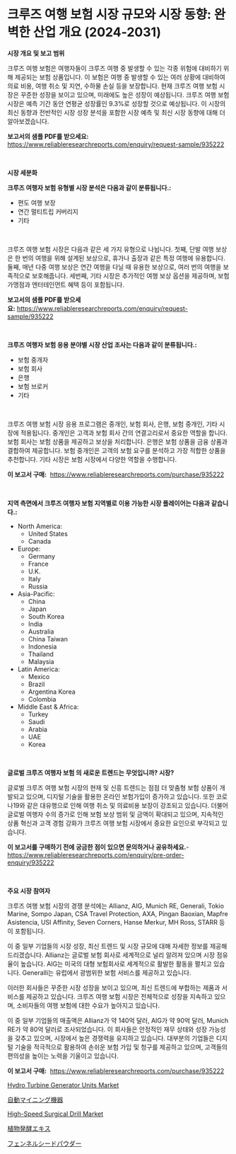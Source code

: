<p><h1>크루즈 여행 보험 시장 규모와 시장 동향: 완벽한 산업 개요 (2024-2031)</h1></p><p><strong>시장 개요 및 보고 범위</strong></p>
<p><p>크루즈 여행 보험은 여행자들이 크루즈 여행 중 발생할 수 있는 각종 위험에 대비하기 위해 제공되는 보험 상품입니다. 이 보험은 여행 중 발생할 수 있는 여러 상황에 대비하여 의료 비용, 여행 취소 및 지연, 수하물 손실 등을 보장합니다. 현재 크루즈 여행 보험 시장은 꾸준한 성장을 보이고 있으며, 미래에도 높은 성장이 예상됩니다. 크루즈 여행 보험 시장은 예측 기간 동안 연평균 성장률인 9.3%로 성장할 것으로 예상됩니다. 이 시장의 최신 동향과 전반적인 시장 성장 분석을 포함한 시장 예측 및 최신 시장 동향에 대해 더 알아보겠습니다.</p></p>
<p><strong>보고서의 샘플 PDF를 받으세요:</strong> <a href="https://www.reliableresearchreports.com/enquiry/request-sample/935222">https://www.reliableresearchreports.com/enquiry/request-sample/935222</a></p>
<p>&nbsp;</p>
<p><strong>시장 세분화</strong></p>
<p><strong>크루즈 여행자 보험 유형별 시장 분석은 다음과 같이 분류됩니다.:</strong></p>
<p><ul><li>편도 여행 보장</li><li>연간 멀티트립 커버리지</li><li>기타</li></ul></p>
<p>&nbsp;</p>
<p><p>크루즈 여행 보험 시장은 다음과 같은 세 가지 유형으로 나뉩니다. 첫째, 단발 여행 보상은 한 번의 여행을 위해 설계된 보상으로, 휴가나 출장과 같은 특정 여행에 유용합니다. 둘째, 매년 다중 여행 보상은 연간 여행을 다닐 때 유용한 보상으로, 여러 번의 여행을 보족적으로 보호해줍니다. 세번째, 기타 시장은 추가적인 여행 보상 옵션을 제공하며, 보험 가맹점과 엔터테인먼트 혜택 등이 포함됩니다.</p></p>
<p><strong>보고서의 샘플 PDF를 받으세요:</strong>&nbsp;<a href="https://www.reliableresearchreports.com/enquiry/request-sample/935222">https://www.reliableresearchreports.com/enquiry/request-sample/935222</a></p>
<p>&nbsp;</p>
<p><strong> 크루즈 여행자 보험 응용 분야별 시장 산업 조사는 다음과 같이 분류됩니다.:</strong></p>
<p><ul><li>보험 중개자</li><li>보험 회사</li><li>은행</li><li>보험 브로커</li><li>기타</li></ul></p>
<p>&nbsp;</p>
<p><p>크루즈 여행 보험 시장 응용 프로그램은 중개인, 보험 회사, 은행, 보험 중개인, 기타 시장에 적용됩니다. 중개인은 고객과 보험 회사 간의 연결고리로서 중요한 역할을 합니다. 보험 회사는 보험 상품을 제공하고 보상을 처리합니다. 은행은 보험 상품을 금융 상품과 결합하여 제공합니다. 보험 중개인은 고객의 보험 요구를 분석하고 가장 적합한 상품을 추천합니다. 기타 시장은 보험 시장에서 다양한 역할을 수행합니다.</p></p>
<p><strong>이 보고서 구매:</strong>&nbsp; <a href="https://www.reliableresearchreports.com/purchase/935222">https://www.reliableresearchreports.com/purchase/935222</a></p>
<p>&nbsp;</p>
<p><strong>지역 측면에서 크루즈 여행자 보험 지역별로 이용 가능한 시장 플레이어는 다음과 같습니다.:</strong></p>
<p><ul>
    <li>
        North America:
        <ul>
            <li>United States</li>
            <li>Canada</li>
        </ul>
    </li>
    <li>
        Europe:
        <ul>
            <li>Germany</li>
            <li>France</li>
            <li>U.K.</li>
            <li>Italy</li>
            <li>Russia</li>
        </ul>
    </li>
    <li>
        Asia-Pacific:
        <ul>
            <li>China</li>
            <li>Japan</li>
            <li>South Korea</li>
            <li>India</li>
            <li>Australia</li>
            <li>China Taiwan</li>
            <li>Indonesia</li>
            <li>Thailand</li>
            <li>Malaysia</li>
        </ul>
    </li>
    <li>
        Latin America:
        <ul>
            <li>Mexico</li>
            <li>Brazil</li>
            <li>Argentina Korea</li>
            <li>Colombia</li>
        </ul>
    </li>
    <li>
        Middle East & Africa:
        <ul>
            <li>Turkey</li>
            <li>Saudi</li>
            <li>Arabia</li>
            <li>UAE</li>
            <li>Korea</li>
        </ul>
    </li>
    </ul></p>
<p>&nbsp;</p>
<p><strong>글로벌 크루즈 여행자 보험 의 새로운 트렌드는 무엇입니까? 시장?</strong></p>
<p><p>글로벌 크루즈 여행 보험 시장의 현재 및 신흥 트렌드는 점점 더 맞춤형 보험 상품이 개발되고 있으며, 디지털 기술을 활용한 온라인 보험가입이 증가하고 있습니다. 또한 코로나19와 같은 대유행으로 인해 여행 취소 및 의료비용 보장이 강조되고 있습니다. 더불어 글로벌 여행자 수의 증가로 인해 보험 보상 범위 및 금액이 확대되고 있으며, 지속적인 상품 혁신과 고객 경험 강화가 크루즈 여행 보험 시장에서 중요한 요인으로 부각되고 있습니다.</p></p>
<p><strong>이 보고서를 구매하기 전에 궁금한 점이 있으면 문의하거나 공유하세요.</strong>- <a href="https://www.reliableresearchreports.com/enquiry/pre-order-enquiry/935222">https://www.reliableresearchreports.com/enquiry/pre-order-enquiry/935222</a></p>
<p>&nbsp;</p>
<p><strong>주요 시장 참여자</strong></p>
<p><p>크루즈 여행 보험 시장의 경쟁 분석에는 Allianz, AIG, Munich RE, Generali, Tokio Marine, Sompo Japan, CSA Travel Protection, AXA, Pingan Baoxian, Mapfre Asistencia, USI Affinity, Seven Corners, Hanse Merkur, MH Ross, STARR 등이 포함됩니다. </p><p>이 중 일부 기업들의 시장 성장, 최신 트렌드 및 시장 규모에 대해 자세한 정보를 제공해 드리겠습니다. Allianz는 글로벌 보험 회사로 세계적으로 널리 알려져 있으며 시장 점유율이 높습니다. AIG는 미국의 대형 보험회사로 세계적으로 활발한 활동을 펼치고 있습니다. Generalli는 유럽에서 광범위한 보험 서비스를 제공하고 있습니다.</p><p>이러한 회사들은 꾸준한 시장 성장을 보이고 있으며, 최신 트렌드에 부합하는 제품과 서비스를 제공하고 있습니다. 크루즈 여행 보험 시장은 전체적으로 성장을 지속하고 있으며, 소비자들의 여행 보험에 대한 수요가 높아지고 있습니다.</p><p>이 중 일부 기업들의 매출액은 Allianz가 약 140억 달러, AIG가 약 90억 달러, Munich RE가 약 80억 달러로 조사되었습니다. 이 회사들은 안정적인 재무 상태와 성장 가능성을 갖추고 있으며, 시장에서 높은 경쟁력을 유지하고 있습니다. 대부분의 기업들은 디지털 기술을 적극적으로 활용하여 손쉬운 보험 가입 및 청구를 제공하고 있으며, 고객들의 편의성을 높이는 노력을 기울이고 있습니다.</p></p>
<p><strong>이 보고서 구매:</strong>&nbsp;&nbsp;<a href="https://www.reliableresearchreports.com/purchase/935222">https://www.reliableresearchreports.com/purchase/935222</a></p>
<p><p><a href="https://carnation-joke-41f.notion.site/Hydro-Turbine-Generator-Units-Market-Research-Report-Provides-thorough-Industry-Overview-which-offe-34ae50e28cfa40af809972c2043a1ae0">Hydro Turbine Generator Units Market</a></p><p><a href="https://github.com/lrlmopnhwd79300/Market-Research-Report-List-1/blob/main/3370760184696.md">自動マイニング機器</a></p><p><a href="https://github.com/ChiragRp1/Market-Research-Report-List-3/blob/main/high-speed-surgical-drill-market.md">High-Speed Surgical Drill Market</a></p><p><a href="https://medium.com/@boydyundt1/%E7%99%BA%E9%85%B5%E6%A4%8D%E7%89%A9%E3%82%A8%E3%82%AD%E3%82%B9%E5%B8%82%E5%A0%B4%E8%A6%8F%E6%A8%A1-%E5%B8%82%E5%A0%B4%E5%B1%95%E6%9C%9B%E3%81%8A%E3%82%88%E3%81%B3%E5%B8%82%E5%A0%B4%E4%BA%88%E6%B8%AC-2024%E5%B9%B4%E3%81%8B%E3%82%892031%E5%B9%B4-e30c71022e69">植物発酵エキス</a></p><p><a href="https://medium.com/@boydyundt1/%E3%83%95%E3%82%A7%E3%83%B3%E3%83%8D%E3%83%AB%E3%82%B7%E3%83%BC%E3%83%89%E3%83%91%E3%82%A6%E3%83%80%E3%83%BC%E5%B8%82%E5%A0%B4%E5%88%86%E6%9E%90%E3%81%A8%E3%82%B5%E3%82%A4%E3%82%BA%E4%BA%88%E6%B8%AC-2024%E5%B9%B4%E3%81%8B%E3%82%892031%E5%B9%B4%E3%81%BE%E3%81%A7%E3%81%AE%E6%9C%9F%E9%96%93%E3%81%AB%E3%81%A4%E3%81%84%E3%81%A6-442138f70da5">フェンネルシードパウダー</a></p></p>
